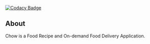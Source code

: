 [![Codacy Badge](https://app.codacy.com/project/badge/Grade/0aa6bf7d20b04f4fac7b54fe68f57351)](https://www.codacy.com/gh/BuildForSDGCohort2/chow-frontend?utm_source=github.com&amp;utm_medium=referral&amp;utm_content=BuildForSDGCohort2/chow-frontend&amp;utm_campaign=Badge_Grade)
## About
Chow is a Food Recipe and On-demand Food Delivery Application.


